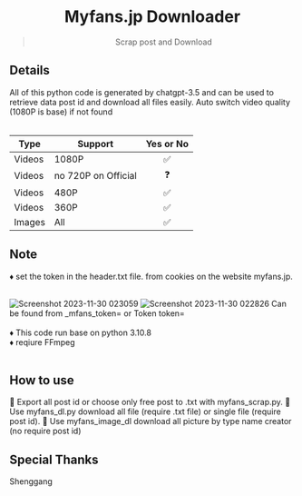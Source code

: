 <h1 align="center">Myfans.jp Downloader</h1>
<blockquote><p align="center">Scrap post and Download</p></blockquote>
<h2>Details</h2>
All of this python code is generated by chatgpt-3.5 and can be used to retrieve data post id and download all files easily.
Auto switch video quality (1080P is base) if not found</br></br>

|Type| Support         | Yes or No |
|-| --------------- |:-----:|
|Videos| 1080P           | ✅    |
|Videos| no 720P on Official| ❓ |
|Videos| 480P            | ✅    |
|Videos| 360P            | ✅    |
|Images| All          | ✅    |
<h2>Note</h2>
♦️ set the token in the header.txt file.
from cookies on the website myfans.jp.</br></br>

![Screenshot 2023-11-30 023059](https://github.com/FudgeRK/MyfansVideoDownload/assets/30218389/d1beaf05-bdd7-4ee9-8799-fa7590fce79a)
![Screenshot 2023-11-30 022826](https://github.com/FudgeRK/MyfansVideoDownload/assets/30218389/04357ec0-b076-4372-8dd1-31f2b9602901)
Can be found from _mfans_token= or Token token=</br></br>
♦️ This code run base on python 3.10.8</br>
♦️ reqiure FFmpeg</br></br>

<h2>How to use</h2>
🚩 Export all post id or choose only free post to .txt with myfans_scrap.py.
🚩 Use myfans_dl.py download all file (require .txt file) 
or single file (require post id).
🚩 Use myfans_image_dl download all picture by type name creator (no require post id)

<h2>Special Thanks</h2>
Shenggang


